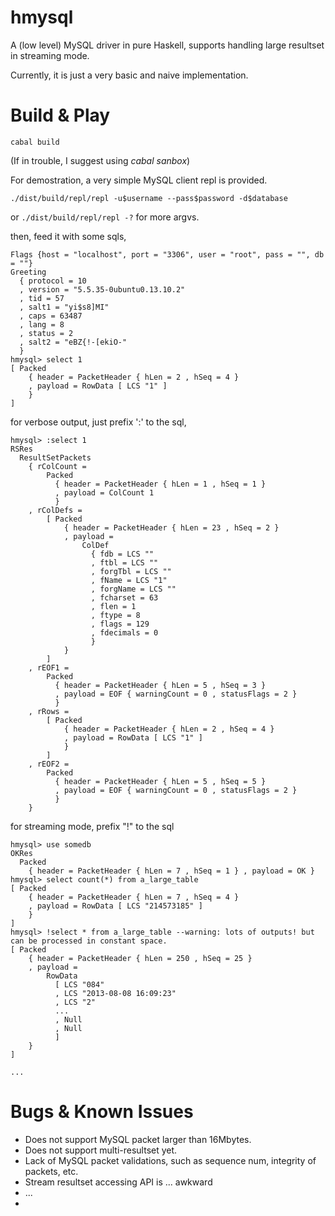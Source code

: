 # hmysql

A (low level) MySQL driver in pure Haskell, supports handling large resultset in streaming mode.

Currently, it is just a very basic and naive implementation.



# Build & Play


`cabal build`

(If in trouble, I suggest using *cabal sanbox*)

For demostration, a very simple MySQL client repl is provided.

`./dist/build/repl/repl -u$username --pass$password -d$database`

or `./dist/build/repl/repl -?` for more argvs.

then, feed it with some sqls,

    Flags {host = "localhost", port = "3306", user = "root", pass = "", db = ""}
    Greeting
      { protocol = 10
      , version = "5.5.35-0ubuntu0.13.10.2"
      , tid = 57
      , salt1 = "yi$s8]MI"
      , caps = 63487
      , lang = 8
      , status = 2
      , salt2 = "eBZ{!-[ekiO-"
      }
    hmysql> select 1
    [ Packed
        { header = PacketHeader { hLen = 2 , hSeq = 4 }
        , payload = RowData [ LCS "1" ]
        }
    ]
    
for verbose output, just prefix ':' to the sql,
  
    hmysql> :select 1
    RSRes
      ResultSetPackets
        { rColCount =
            Packed
              { header = PacketHeader { hLen = 1 , hSeq = 1 }
              , payload = ColCount 1
              }
        , rColDefs =
            [ Packed
                { header = PacketHeader { hLen = 23 , hSeq = 2 }
                , payload =
                    ColDef
                      { fdb = LCS ""
                      , ftbl = LCS ""
                      , forgTbl = LCS ""
                      , fName = LCS "1"
                      , forgName = LCS ""
                      , fcharset = 63
                      , flen = 1
                      , ftype = 8
                      , flags = 129
                      , fdecimals = 0
                      }
                }
            ]
        , rEOF1 =
            Packed
              { header = PacketHeader { hLen = 5 , hSeq = 3 }
              , payload = EOF { warningCount = 0 , statusFlags = 2 }
              }
        , rRows =
            [ Packed
                { header = PacketHeader { hLen = 2 , hSeq = 4 }
                , payload = RowData [ LCS "1" ]
                }
            ]
        , rEOF2 =
            Packed
              { header = PacketHeader { hLen = 5 , hSeq = 5 }
              , payload = EOF { warningCount = 0 , statusFlags = 2 }
              }
        }

for streaming mode, prefix "!" to the sql

    hmysql> use somedb
    OKRes
      Packed
        { header = PacketHeader { hLen = 7 , hSeq = 1 } , payload = OK }
    hmysql> select count(*) from a_large_table
    [ Packed
        { header = PacketHeader { hLen = 7 , hSeq = 4 }
        , payload = RowData [ LCS "214573185" ]
        }
    ]
    hmysql> !select * from a_large_table --warning: lots of outputs! but can be processed in constant space.
    [ Packed
        { header = PacketHeader { hLen = 250 , hSeq = 25 }
        , payload =
            RowData
              [ LCS "084"
              , LCS "2013-08-08 16:09:23"
              , LCS "2"
              ...
              , Null
              , Null
              ]
        }
    ]
    
    ...
        

# Bugs & Known Issues

* Does not support MySQL packet larger than 16Mbytes. 
* Does not support multi-resultset yet.
* Lack of MySQL packet validations, such as sequence num, integrity of packets, etc.
* Stream resultset accessing API is ... awkward
* ...
* 
